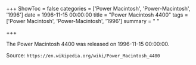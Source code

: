 +++
ShowToc = false
categories = ['Power Macintosh', 'Power-Macintosh', '1996']
date = 1996-11-15 00:00:00
title = "Power Macintosh 4400"
tags = ['Power Macintosh', 'Power-Macintosh', '1996']
summary = " "

+++

The Power Macintosh 4400 was released on 1996-11-15 00:00:00.

Source: `https://en.wikipedia.org/wiki/Power_Macintosh_4400`


